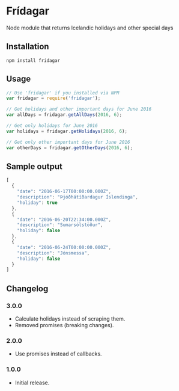 # Frídagar

Node module that returns Icelandic holidays and other special days

## Installation

```
npm install fridagar
```

## Usage

```javascript
// Use 'fridagar' if you installed via NPM
var fridagar = require('fridagar');

// Get holidays and other important days for June 2016
var allDays = fridagar.getAllDays(2016, 6);

// Get only holidays for June 2016
var holidays = fridagar.getHolidays(2016, 6);

// Get only other important days for June 2016
var otherDays = fridagar.getOtherDays(2016, 6);
```

## Sample output

```javascript
[
  {
    "date": "2016-06-17T00:00:00.000Z",
    "description": "Þjóðhátíðardagur Íslendinga",
    "holiday": true
  },
  {
    "date": "2016-06-20T22:34:00.000Z",
    "description": "Sumarsólstöður",
    "holiday": false
  },
  {
    "date": "2016-06-24T00:00:00.000Z",
    "description": "Jónsmessa",
    "holiday": false
  }
]
```

## Changelog

### 3.0.0

- Calculate holidays instead of scraping them.
- Removed promises (breaking changes).

### 2.0.0

- Use promises instead of callbacks.

### 1.0.0

- Initial release.

